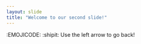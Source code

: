 ```yaml
---
layout: slide
title: "Welcome to our second slide!"
---
```

:EMOJICODE: :shipit:
Use the left arrow to go back!
